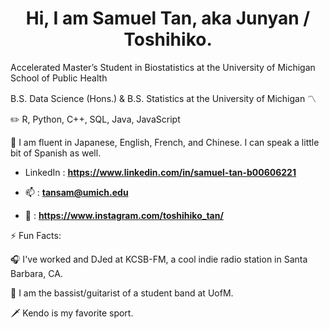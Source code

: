 <h1 align="center">Hi, I am Samuel Tan, aka Junyan / Toshihiko.</h1>

Accelerated Master’s Student in Biostatistics at the University of Michigan School of Public Health

B.S. Data Science (Hons.) & B.S. Statistics at the University of Michigan 〽️


✏️ R, Python, C++, SQL, Java, JavaScript


💬 I am fluent in Japanese, English, French, and Chinese. I can speak a little bit of Spanish as well.




- LinkedIn : **https://www.linkedin.com/in/samuel-tan-b00606221**
  
- 📫 : **tansam@umich.edu**

- 📸 : **https://www.instagram.com/toshihiko_tan/**




⚡ Fun Facts: 

🎧 I've worked and DJed at KCSB-FM, a cool indie radio station in Santa Barbara, CA.

🎸 I am the bassist/guitarist of a student band at UofM.

🗡️ Kendo is my favorite sport.

<!--
**Toshihiko-tan/Toshihiko-tan** is a ✨ _special_ ✨ repository because its `README.md` (this file) appears on your GitHub profile.

Here are some ideas to get you started:

- 🔭 I’m currently working on ...
- 🌱 I’m currently learning ...
- 👯 I’m looking to collaborate on ...
- 🤔 I’m looking for help with ...
- 💬 Ask me about ...
- 📫 How to reach me: ...
- 😄 Pronouns: ...
- ⚡ Fun fact: ...
-->
